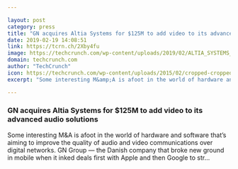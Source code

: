```yaml
---

layout: post
category: press
title: "GN acquires Altia Systems for $125M to add video to its advanced audio solutions"
date: 2019-02-19 14:08:51
link: https://tcrn.ch/2Xby4fu
image: https://techcrunch.com/wp-content/uploads/2019/02/ALTIA_SYSTEMS_PanaCast_Camera_at_Uber.jpg?w=651
domain: techcrunch.com
author: "TechCrunch"
icon: https://techcrunch.com/wp-content/uploads/2015/02/cropped-cropped-favicon-gradient.png?w=180
excerpt: "Some interesting M&amp;A is afoot in the world of hardware and software that’s aiming to improve the quality of audio and video communications over digital networks. GN Group — the Danish company that broke new ground in mobile when it inked deals first with Apple and then Google to str…"

---
```


### GN acquires Altia Systems for $125M to add video to its advanced audio solutions

Some interesting M&amp;A is afoot in the world of hardware and software that’s aiming to improve the quality of audio and video communications over digital networks. GN Group — the Danish company that broke new ground in mobile when it inked deals first with Apple and then Google to str…